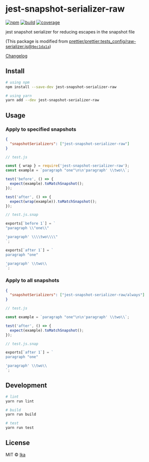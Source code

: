 # jest-snapshot-serializer-raw

[![npm](https://img.shields.io/npm/v/jest-snapshot-serializer-raw.svg)](https://www.npmjs.com/package/jest-snapshot-serializer-raw)
[![build](https://img.shields.io/travis/ikatyang/jest-snapshot-serializer-raw/master.svg)](https://travis-ci.org/ikatyang/jest-snapshot-serializer-raw/builds)
[![coverage](https://img.shields.io/codecov/c/github/ikatyang/jest-snapshot-serializer-raw/master.svg)](https://codecov.io/gh/ikatyang/jest-snapshot-serializer-raw)

jest snapshot serializer for reducing escapes in the snapshot file

(This package is modified from [prettier/prettier:tests_config/raw-serializer.js@`9ec1da1a`](https://github.com/prettier/prettier/blob/9ec1da1ad185a226280212a62a42319965a62ffc/tests_config/raw-serializer.js))

[Changelog](https://github.com/ikatyang/jest-snapshot-serializer-raw/blob/master/CHANGELOG.md)

## Install

```sh
# using npm
npm install --save-dev jest-snapshot-serializer-raw

# using yarn
yarn add --dev jest-snapshot-serializer-raw
```

## Usage

### Apply to specified snapshots

```json
{
  "snapshotSerializers": ["jest-snapshot-serializer-raw"]
}
```

```js
// test.js

const { wrap } = require('jest-snapshot-serializer-raw');
const example = `paragraph "one"\n\n'paragraph' \\two\\`;

test('before', () => {
  expect(example).toMatchSnapshot();
});

test('after', () => {
  expect(wrap(example)).toMatchSnapshot();
});
```

```js
// test.js.snap

exports[`before 1`] = `
"paragraph \\"one\\"

'paragraph' \\\\two\\\\"
`;

exports[`after 1`] = `
paragraph "one"

'paragraph' \\two\\
`;
```

### Apply to all snapshots

```json
{
  "snapshotSerializers": ["jest-snapshot-serializer-raw/always"]
}
```

```js
// test.js

const example = `paragraph "one"\n\n'paragraph' \\two\\`;

test('after', () => {
  expect(example).toMatchSnapshot();
});
```

```js
// test.js.snap

exports[`after 1`] = `
paragraph "one"

'paragraph' \\two\\
`;
```

## Development

```sh
# lint
yarn run lint

# build
yarn run build

# test
yarn run test
```

## License

MIT © [Ika](https://github.com/ikatyang)
